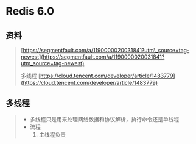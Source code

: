 # Redis 6.0

## 资料

> [https://segmentfault.com/a/1190000020031841?utm\_source=tag-newest](https://segmentfault.com/a/1190000020031841?utm_source=tag-newest)
>
> 多线程 [https://cloud.tencent.com/developer/article/1483779](https://cloud.tencent.com/developer/article/1483779)

## 多线程

> * 多线程只是用来处理网络数据和协议解析，执行命令还是单线程
> * 流程
>   1. 主线程负责



